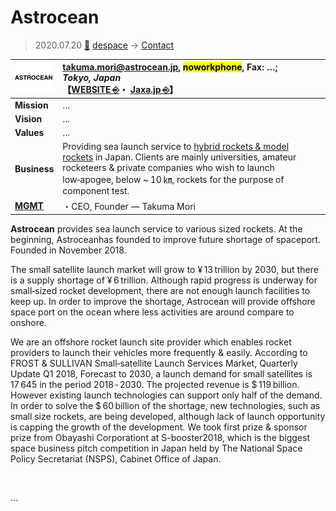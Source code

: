 # Astrocean
> 2020.07.20 [🚀](../../index/index.md) [despace](../index.md) → [Contact](../contact.md)

|[![](../f/contact/a/astrocean_logo1_thumb.webp)](../f/contact/a/astrocean_logo1.webp)|<takuma.mori@astrocean.jp>, <mark>noworkphone</mark>, Fax: …;<br> *Tokyo, Japan*<br> 【[WEBSITE ⎆](https://astrocean.jp)・ [Jaxa.jp ⎆](https://aerospacebiz.jaxa.jp/en/spacecompany/astrocean/)】|
|:-|:-|
|**Mission**|…|
|**Vision**|…|
|**Values**|…|
|**Business**|Providing sea launch service to [hybrid rockets & model rockets](../lv.md) in Japan. Clients are mainly universities, amateur rocketeers & private companies who wish to launch low‑apogee, below ~ 10 ㎞, rockets for the purpose of component test.|
|**[MGMT](../mgmt.md)**|・CEO, Founder — Takuma Mori|

**Astrocean** provides sea launch service to various sized rockets. At the beginning, Astroceanhas founded to improve future shortage of spaceport. Founded in November 2018.

The small satellite launch market will grow to ¥ 13 trillion by 2030, but there is a supply shortage of ¥ 6 trillion. Although rapid progress is underway for small‑sized rocket development, there are not enough launch facilities to keep up. In order to improve the shortage, Astrocean will provide offshore space port on the ocean where less activities are around compare to onshore.

We are an offshore rocket launch site provider which enables rocket providers to launch their vehicles more frequently & easily. According to FROST & SULLIVAN Small‑satellite Launch Services Market, Quarterly Update Q1 2018, Forecast to 2030, a launch demand for small satellites is 17 645 in the period 2018 ‑ 2030. The projected revenue is $ 119 billion. However existing launch technologies can support only half of the demand. In order to solve the $ 60 billion of the shortage, new technologies, such as small size rockets, are being developed, although lack of launch opportunity is capping the growth of the development. We took first prize & sponsor prize from Obayashi Corporationt at S-booster2018, which is the biggest space business pitch competition in Japan held by The National Space Policy Secretariat (NSPS), Cabinet Office of Japan.

<p style="page-break-after:always"> </p>

…
